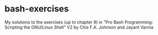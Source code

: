 # bash-exercises
My solutions to the exercises (up to chapter 9) in "Pro Bash Programming: Scripting the GNU/Linux Shell"  V2 by Chis F.A. Johnson and Jayant Varma  

